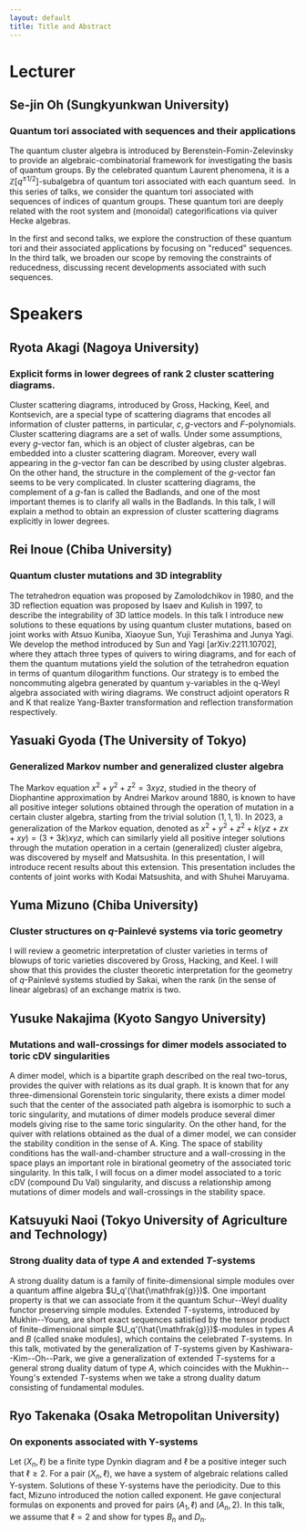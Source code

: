 ```yaml
---
layout: default
title: Title and Abstract
---
```


<script type="text/x-mathjax-config">MathJax.Hub.Config({tex2jax:{inlineMath:[['\$','\$'],['\\(','\\)']],processEscapes:true},CommonHTML: {matchFontHeight:false}});</script>
<script type="text/javascript" async src="https://cdnjs.cloudflare.com/ajax/libs/mathjax/2.7.1/MathJax.js?config=TeX-MML-AM_CHTML"></script>

# Lecturer

## Se-jin Oh (Sungkyunkwan University)
### Quantum tori associated with sequences and their applications

The quantum cluster algebra is introduced by Berenstein-Fomin-Zelevinsky to provide an algebraic-combinatorial
framework for investigating the basis of quantum groups. By the celebrated quantum Laurent phenomena, it is a $\mathbb{Z}[q^{\pm 1/2}]$-subalgebra
of quantum tori associated with each quantum seed.  In this series of talks, we consider the quantum tori associated with sequences of
indices of quantum groups. These quantum tori are deeply related with the root system and (monoidal) categorifications via quiver Hecke algebras.

In the first and second talks, we explore the construction of these quantum tori and their associated applications by focusing on "reduced" sequences.
In the third talk, we broaden our scope by removing the constraints of reducedness, discussing recent developments associated with such sequences.

# Speakers

## Ryota Akagi (Nagoya University)
### Explicit forms in lower degrees of rank 2 cluster scattering diagrams.

Cluster scattering diagrams, introduced by Gross, Hacking, Keel, and 
Kontsevich, are a special type of scattering diagrams that encodes all 
information of cluster patterns, in particular, $c,g$-vectors and 
$F$-polynomials.
  Cluster scattering diagrams are a set of walls. Under some assumptions, 
every $g$-vector fan, which is an object of cluster algebras, can be 
embedded into a cluster scattering diagram. Moreover, every wall 
appearing in the $g$-vector fan can be described by using cluster 
algebras. On the other hand, the structure in the complement of the 
$g$-vector fan seems to be very complicated. In cluster scattering 
diagrams, the complement of a $g$-fan is called the Badlands, and one of 
the most important themes is to clarify all walls in the Badlands.
  In this talk, I will explain a method to obtain an expression of 
cluster scattering diagrams explicitly in lower degrees.


## Rei Inoue (Chiba University)
### Quantum cluster mutations and 3D integrablity
The tetrahedron equation was proposed by Zamolodchikov in 1980, and the 3D reflection equation was 
proposed by Isaev and Kulish in 1997, to describe the integrability of 3D lattice models. 
In this talk I introduce new solutions to these equations by using quantum cluster mutations, 
based on joint works with Atsuo Kuniba, Xiaoyue Sun, Yuji Terashima and Junya Yagi.
We develop the method introduced by Sun and Yagi [arXiv:2211.10702], where they attach three types of quivers 
to wiring diagrams, and for each of them the quantum mutations yield the solution of the tetrahedron equation 
in terms of quantum dilogarithm functions. 
Our strategy is to embed the noncommuting algebra generated by quantum y-variables in the q-Weyl algebra 
associated with wiring diagrams. We construct adjoint operators R and K that realize 
Yang-Baxter transformation and reflection transformation respectively. 

## Yasuaki Gyoda (The University of Tokyo)
### Generalized Markov number and generalized cluster algebra
The Markov equation $x^2+y^2+z^2=3xyz$, studied in the theory of Diophantine approximation by Andrei Markov around 1880, is known to have all positive integer solutions obtained through the operation of mutation in a certain cluster algebra, starting from the trivial solution $(1,1,1)$. In 2023, a generalization of the Markov equation, denoted as $x^2+y^2+z^2+k(yz+zx+xy)=(3+3k)xyz$, which can similarly yield all positive integer solutions through the mutation operation in a certain (generalized) cluster algebra, was discovered by myself and Matsushita. In this presentation, I will introduce recent results about this extension. This presentation includes the contents of joint works with Kodai Matsushita, and with Shuhei Maruyama.

## Yuma Mizuno (Chiba University)
### Cluster structures on $q$-Painlevé systems via toric geometry
I will review a geometric interpretation of cluster varieties in terms of blowups of toric varieties discovered by Gross, Hacking, and Keel. I will show that this provides the cluster theoretic interpretation for the geometry of $q$-Painlevé systems studied by Sakai, when the rank (in the sense of linear algebras) of an exchange matrix is two.

## Yusuke Nakajima (Kyoto Sangyo University)
### Mutations and wall-crossings for dimer models associated to toric cDV singularities
A dimer model, which is a bipartite graph described on the real two-torus, provides the quiver with relations as its dual graph. It is known that for any three-dimensional Gorenstein toric singularity, there exists a dimer model such that the center of the associated path algebra is isomorphic to such a toric singularity, and mutations of dimer models produce several dimer models giving rise to the same toric singularity. On the other hand, for the quiver with relations obtained as the dual of a dimer model, we can consider the stability condition in the sense of A. King. The space of stability conditions has the wall-and-chamber structure and a wall-crossing in the space plays an important role in birational geometry of the associated toric singularity. 
In this talk, I will focus on a dimer model associated to a toric cDV (compound Du Val) singularity, and discuss a relationship among mutations of dimer models and wall-crossings in the stability space.

## Katsuyuki Naoi (Tokyo University of Agriculture and Technology)
### Strong duality data of type $A$ and extended $T$-systems
A strong duality datum is a family of finite-dimensional simple modules over a quantum affine algebra $U_q'(\hat{\mathfrak{g}})$. One important property is that we can associate from it the quantum Schur--Weyl duality functor preserving simple modules.
Extended $T$-systems, introduced by Mukhin--Young, are short exact sequences satisfied by the tensor product of finite-dimensional simple $U_q'(\hat{\mathfrak{g}})$-modules
in types $A$ and $B$ (called snake modules), which contains the celebrated $T$-systems. In this talk, motivated by the generalization of $T$-systems given by Kashiwara--Kim--Oh--Park, we give a generalization of extended $T$-systems for a general strong duality datum of type $A$, which coincides with the Mukhin--Young's extended $T$-systems when we take a strong duality datum consisting of fundamental modules.

## Ryo Takenaka (Osaka Metropolitan University)
### On exponents associated with Y-systems
Let $(X_n,\ell)$ be a finite type Dynkin diagram and $\ell$ be a positive integer such that $\ell\geq2$.
For a pair $(X_n,\ell)$, we have a system of algebraic relations called Y-system.
Solutions of these Y-systems have the periodicity.
Due to this fact, Mizuno introduced the notion called exponent.
He gave conjectural formulas on exponents and proved for pairs $(A_1,\ell)$ and $(A_n,2)$.
In this talk, we assume that $\ell=2$ and show for types $B_n$ and $D_n$.


